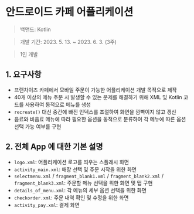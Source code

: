 # 안드로이드 카페 어플리케이션

> 백앤드: Kotlin

> 개발 기간: 2023. 5. 13. ~ 2023. 6. 3. (3주)

> 1인 개발


## 1. 요구사항

- 프랜차이즈 카페에서 모바일 주문이 가능한 어플리케이션 개발 목적으로 제작
- 40개 이상의 메뉴 주문 시 발생할 수 있는 문제를 해결하기 위해 XML 및 Kotlin 코드를 사용하여 동적으로 메뉴를 생성
- `recreate()` 대신 중간에 빠진 인덱스를 조절하여 화면을 깜빡이지 않고 갱신
- 음료와 비음료 메뉴에 따라 필요한 옵션을 동적으로 분류하여 각 메뉴에 따른 옵션 선택 가능 여부를 구현

## 2. 전체 App 에 대한 기본 설명

- `logo.xml`: 어플리케이션 로고를 띄우는 스플래시 화면
- `activity_main.xml`: 매장 선택 및 주문 시작을 위한 화면
- `selectmenu.xml` / `fragment_blank1.xml` / `fragment_blank2.xml` / `fragment_blank3.xml`: 주문할 메뉴 선택을 위한 화면 및 탭 구현
- `details_of_menu.xml`: 각 메뉴의 세부 옵션 선택을 위한 화면
- `checkorder.xml`: 주문 내역 확인 및 수정을 위한 화면
- `activity_pay.xml`: 결제 화면
